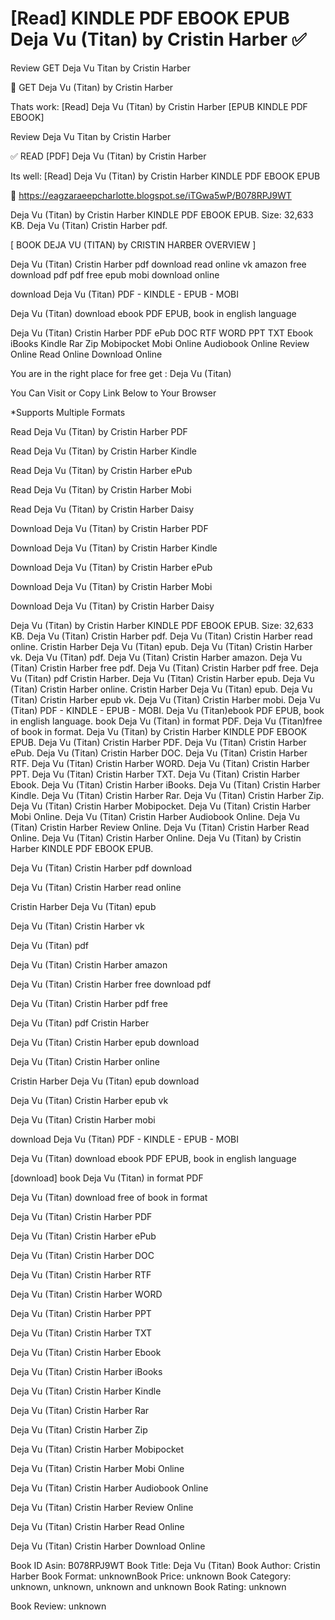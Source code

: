 # [Read] KINDLE PDF EBOOK EPUB Deja Vu (Titan) by  Cristin Harber ✅
Review GET Deja Vu Titan by Cristin Harber

💚 GET Deja Vu (Titan) by Cristin Harber

Thats work: [Read] Deja Vu (Titan) by Cristin Harber [EPUB KINDLE PDF EBOOK]


Review Deja Vu Titan by Cristin Harber

✅ READ [PDF] Deja Vu (Titan) by Cristin Harber

Its well: [Read] Deja Vu (Titan) by Cristin Harber KINDLE PDF EBOOK EPUB



🔗 https://eagzaraeepcharlotte.blogspot.se/iTGwa5wP/B078RPJ9WT



Deja Vu (Titan) by Cristin Harber KINDLE PDF EBOOK EPUB. Size: 32,633 KB. Deja Vu (Titan) Cristin Harber pdf.

[ BOOK DEJA VU (TITAN) by CRISTIN HARBER OVERVIEW ]

Deja Vu (Titan) Cristin Harber pdf download read online vk amazon free download pdf pdf free epub mobi download online

download Deja Vu (Titan) PDF - KINDLE - EPUB - MOBI

Deja Vu (Titan) download ebook PDF EPUB, book in english language

Deja Vu (Titan) Cristin Harber PDF ePub DOC RTF WORD PPT TXT Ebook iBooks Kindle Rar Zip Mobipocket Mobi Online Audiobook Online Review Online Read Online Download Online

You are in the right place for free get : Deja Vu (Titan)

You Can Visit or Copy Link Below to Your Browser

*Supports Multiple Formats

Read Deja Vu (Titan) by Cristin Harber PDF

Read Deja Vu (Titan) by Cristin Harber Kindle

Read Deja Vu (Titan) by Cristin Harber ePub

Read Deja Vu (Titan) by Cristin Harber Mobi

Read Deja Vu (Titan) by Cristin Harber Daisy

Download Deja Vu (Titan) by Cristin Harber PDF

Download Deja Vu (Titan) by Cristin Harber Kindle

Download Deja Vu (Titan) by Cristin Harber ePub

Download Deja Vu (Titan) by Cristin Harber Mobi

Download Deja Vu (Titan) by Cristin Harber Daisy

Deja Vu (Titan) by Cristin Harber KINDLE PDF EBOOK EPUB. Size: 32,633 KB. Deja Vu (Titan) Cristin Harber pdf. Deja Vu (Titan) Cristin Harber read online. Cristin Harber Deja Vu (Titan) epub. Deja Vu (Titan) Cristin Harber vk. Deja Vu (Titan) pdf. Deja Vu (Titan) Cristin Harber amazon. Deja Vu (Titan) Cristin Harber free pdf. Deja Vu (Titan) Cristin Harber pdf free. Deja Vu (Titan) pdf Cristin Harber. Deja Vu (Titan) Cristin Harber epub. Deja Vu (Titan) Cristin Harber online. Cristin Harber Deja Vu (Titan) epub. Deja Vu (Titan) Cristin Harber epub vk. Deja Vu (Titan) Cristin Harber mobi. Deja Vu (Titan) PDF - KINDLE - EPUB - MOBI. Deja Vu (Titan)ebook PDF EPUB, book in english language. book Deja Vu (Titan) in format PDF. Deja Vu (Titan)free of book in format. Deja Vu (Titan) by Cristin Harber KINDLE PDF EBOOK EPUB. Deja Vu (Titan) Cristin Harber PDF. Deja Vu (Titan) Cristin Harber ePub. Deja Vu (Titan) Cristin Harber DOC. Deja Vu (Titan) Cristin Harber RTF. Deja Vu (Titan) Cristin Harber WORD. Deja Vu (Titan) Cristin Harber PPT. Deja Vu (Titan) Cristin Harber TXT. Deja Vu (Titan) Cristin Harber Ebook. Deja Vu (Titan) Cristin Harber iBooks. Deja Vu (Titan) Cristin Harber Kindle. Deja Vu (Titan) Cristin Harber Rar. Deja Vu (Titan) Cristin Harber Zip. Deja Vu (Titan) Cristin Harber Mobipocket. Deja Vu (Titan) Cristin Harber Mobi Online. Deja Vu (Titan) Cristin Harber Audiobook Online. Deja Vu (Titan) Cristin Harber Review Online. Deja Vu (Titan) Cristin Harber Read Online. Deja Vu (Titan) Cristin Harber Online. Deja Vu (Titan) by Cristin Harber KINDLE PDF EBOOK EPUB.

Deja Vu (Titan) Cristin Harber pdf download

Deja Vu (Titan) Cristin Harber read online

Cristin Harber Deja Vu (Titan) epub

Deja Vu (Titan) Cristin Harber vk

Deja Vu (Titan) pdf

Deja Vu (Titan) Cristin Harber amazon

Deja Vu (Titan) Cristin Harber free download pdf

Deja Vu (Titan) Cristin Harber pdf free

Deja Vu (Titan) pdf Cristin Harber

Deja Vu (Titan) Cristin Harber epub download

Deja Vu (Titan) Cristin Harber online

Cristin Harber Deja Vu (Titan) epub download

Deja Vu (Titan) Cristin Harber epub vk

Deja Vu (Titan) Cristin Harber mobi

download Deja Vu (Titan) PDF - KINDLE - EPUB - MOBI

Deja Vu (Titan) download ebook PDF EPUB, book in english language

[download] book Deja Vu (Titan) in format PDF

Deja Vu (Titan) download free of book in format

Deja Vu (Titan) Cristin Harber PDF

Deja Vu (Titan) Cristin Harber ePub

Deja Vu (Titan) Cristin Harber DOC

Deja Vu (Titan) Cristin Harber RTF

Deja Vu (Titan) Cristin Harber WORD

Deja Vu (Titan) Cristin Harber PPT

Deja Vu (Titan) Cristin Harber TXT

Deja Vu (Titan) Cristin Harber Ebook

Deja Vu (Titan) Cristin Harber iBooks

Deja Vu (Titan) Cristin Harber Kindle

Deja Vu (Titan) Cristin Harber Rar

Deja Vu (Titan) Cristin Harber Zip

Deja Vu (Titan) Cristin Harber Mobipocket

Deja Vu (Titan) Cristin Harber Mobi Online

Deja Vu (Titan) Cristin Harber Audiobook Online

Deja Vu (Titan) Cristin Harber Review Online

Deja Vu (Titan) Cristin Harber Read Online

Deja Vu (Titan) Cristin Harber Download Online

Book ID Asin: B078RPJ9WT
Book Title: Deja Vu (Titan)
Book Author: Cristin Harber
Book Format: unknownBook Price: unknown
Book Category: unknown, unknown, unknown and unknown
Book Rating: unknown

Book Review: unknown
